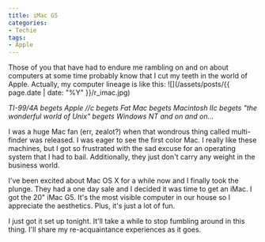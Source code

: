 ```yaml
---
title: iMac G5
categories:
- Techie
tags:
- Apple
---
```


Those of you that have had to endure me rambling on and on about computers at some time probably know that I cut my teeth in the world of Apple. Actually, my computer lineage is like this:
![](/assets/posts/{{ page.date | date: "%Y" }}/r_imac.jpg)

_TI-99/4A begets Apple //c begets Fat Mac begets Macintosh IIc begets "the wonderful world of Unix" begets Windows NT and on and on..._

I was a huge Mac fan (err, zealot?) when that wondrous thing called multi-finder was released. I was eager to see the first color Mac. I really like these machines, but I got so frustrated with the sad excuse for an operating system that I had to bail. Additionally, they just don't carry any weight in the business world.

I've been excited about Mac OS X for a while now and I finally took the plunge. They had a one day sale and I decided it was time to get an iMac. I got the 20" iMac G5. It's the most visible computer in our house so I appreciate the aesthetics. Plus, it's just a lot of fun.

I just got it set up tonight. It'll take a while to stop fumbling around in this thing. I'll share my re-acquaintance experiences as it goes.
